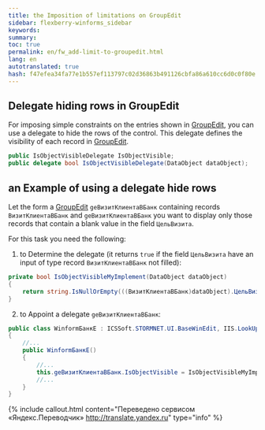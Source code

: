 ```yaml
--- 
title: the Imposition of limitations on GroupEdit 
sidebar: flexberry-winforms_sidebar 
keywords: 
summary: 
toc: true 
permalink: en/fw_add-limit-to-groupedit.html 
lang: en 
autotranslated: true 
hash: f47efea34fa77e1b557ef113797c02d36863b491126cbfa86a610cc6d0c0f80e 
--- 
```


## Delegate hiding rows in GroupEdit 

For imposing simple constraints on the entries shown in [GroupEdit](fw_group-edit.html), you can use a delegate to hide the rows of the control. This delegate defines the visibility of each record in [GroupEdit](fw_group-edit.html). 

```csharp
public IsObjectVisibleDelegate IsObjectVisible;
public delegate bool IsObjectVisibleDelegate(DataObject dataObject);
``` 

## an Example of using a delegate hide rows 

Let the form a [GroupEdit](fw_group-edit.html) `geВизитКлиентаВБанк` containing records `ВизитКлиентаВБанк` and `geВизитКлиентаВБанк` you want to display only those records that contain a blank value in the field `ЦельВизита`. 

For this task you need the following: 

1) to Determine the delegate (it returns `true` if the field `ЦельВизита` have an input of type record `ВизитКлиентаВБанк` not filled): 

```csharp
private bool IsObjectVisibleMyImplement(DataObject dataObject)
{
	return string.IsNullOrEmpty(((ВизитКлиентаВБанк)dataObject).ЦельВизита);
}
``` 

2) to Appoint a delegate `geВизитКлиентаВБанк`: 

```csharp
public class WinformБанкE : ICSSoft.STORMNET.UI.BaseWinEdit, IIS.LookUpEditManager2.DPDIБанкE
{
	//... 
	public WinformБанкE()
	{
		//... 
		this.geВизитКлиентаВБанк.IsObjectVisible = IsObjectVisibleMyImplement;
		//... 
	}
}
```


{% include callout.html content="Переведено сервисом «Яндекс.Переводчик» <http://translate.yandex.ru>" type="info" %}